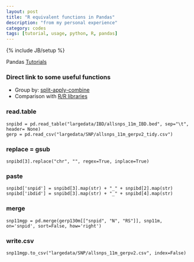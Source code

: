 ```yaml
---
layout: post
title: "R equivalent functions in Pandas"
description: "from my personal experience"
category: codes
tags: [tutorial, usage, python, R, pandas]
---
```

{% include JB/setup %}


Pandas [Tutorials](http://pandas.pydata.org/pandas-docs/stable/tutorials.html)

### Direct link to some useful functions  
- Group by: [split-apply-combine](http://pandas.pydata.org/pandas-docs/stable/groupby.html?highlight=aggregate)  
- Comparison with [R/R libraries](http://pandas.pydata.org/pandas-docs/dev/comparison_with_r.html)


### read.table
```
snpibd = pd.read_table("largedata/IBD/allsnps_11m_IBD.bed", sep="\t", header= None)
gerp = pd.read_csv("largedata/SNP/allsnps_11m_gerpv2_tidy.csv")
```

### replace = gsub
```
snpibd[3].replace("chr", "", regex=True, inplace=True)
```

### paste
```
snpibd['snpid'] = snpibd[3].map(str) + "_" + snpibd[2].map(str)
snpibd['ibdid'] = snpibd[3].map(str) + "_" + snpibd[4].map(str)
```

### merge
```
snp11mgp = pd.merge(gerp130m[["snpid", "N", "RS"]], snp11m, on='snpid', sort=False, how='right')
```

### write.csv
```
snp11mgp.to_csv("largedata/SNP/allsnps_11m_gerpv2.csv", index=False)
```

  
